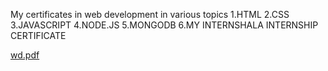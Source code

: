 
My certificates in web development in various topics 
1.HTML
2.CSS
3.JAVASCRIPT
4.NODE.JS
5.MONGODB
6.MY INTERNSHALA INTERNSHIP CERTIFICATE

[wd.pdf](https://github.com/PAVANNANI007/1.MY_CERTIFICATES/files/6518595/wd.pdf)
